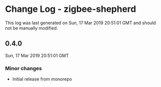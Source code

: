 # Change Log - zigbee-shepherd

This log was last generated on Sun, 17 Mar 2019 20:51:01 GMT and should not be manually modified.

## 0.4.0
Sun, 17 Mar 2019 20:51:01 GMT

### Minor changes

- Initial release from monorepo

